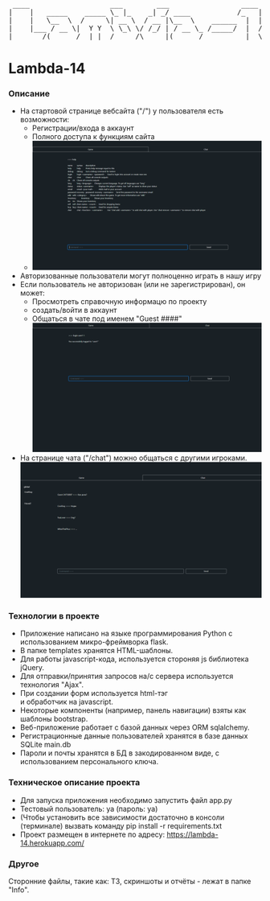<pre id="taag_output_text" class="fig" contenteditable="true"><br class="Apple-interchange-newline"/> ____                   ___        ___                 ____   _____  
|    |   _____    _____ \_ |_    _| _/ ____           /_   | /     | 
|    |   \__  \  /     \| __ \  / __ |\__  \    ______  |  |/  /|  |_
|    |___ / __ \|  Y Y  \ \_\ \/ /_/ | / __ \_ /_____/  |  /  /_|   /
|_______/(______/__|_|__/_____/\_____|(______/          |__\_____  |</pre>

# Lambda-14

### Описание

* На стартовой странице вебсайта ("/") у пользователя есть возможности:
  - Регистрации/входа в аккаунт
  - Полного доступа к функциям сайта
  - ![Главная страница](Info/Screenshots/start.png)
* Авторизованные пользователи могут полноценно играть в нашу игру
* Если пользователь не авторизован (или не зарегистрирован), он может:
  - Просмотреть справочную информацю по проекту
  - создать/войти в аккаунт
  - Общаться в чате под именем "Guest ####"
    ![Логин](Info/Screenshots/login.png)
* На странице чата ("/chat") можно общаться с другими игроками.
  ![Чат](Info/Screenshots/chat.png)

### Технологии в проекте

* Приложение написано на языке программирования Python c использованием микро-фреймворка flask.
* В папке templates хранятся HTML-шаблоны.
* Для работы javascript-кода, используется стороняя js библиотека jQuery.
* Для отправки/принятия запросов на/с сервера используется технология "Ajax".
* При создании форм используется html-тэг <form> и обработчик на javascript.
* Некоторые компоненты (например, панель навигации) взяты как шаблоны bootstrap.
* Веб-приложение работает с базой данных через ORM sqlalchemy.
* Регистрационные данные пользователей хранятся в базе данных SQLite main.db
* Пароли и почты хранятся в БД в закодированном виде, с использованием персонального ключа.

### Техническое описание проекта

* Для запуска приложения необходимо запустить файл app.py
* Тестовый пользователь: ya (пароль: ya)
* (Чтобы установить все зависимости достаточно в консоли (терминале) вызвать команду pip install -r requirements.txt
* Проект размещен в интернете по адресу: https://lambda-14.herokuapp.com/

### Другое

Сторонние файлы, такие как: ТЗ, скриншоты  и отчёты - лежат в папке "Info".
